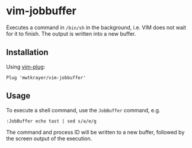 # vim-jobbuffer
Executes a command in `/bin/sh` in the background, i.e. VIM does not wait for it to finish.
The output is written into a new buffer.

## Installation
Using [vim-plug](https://github.com/junegunn/vim-plug):
```vim
Plug 'mwtkrayer/vim-jobbuffer'
```

## Usage
To execute a shell command, use the `JobBuffer` command, e.g.
```vim
:JobBuffer echo tast | sed s/a/e/g
```
The command and process ID will be written to a new buffer, followed by the screen 
output of the execution.
